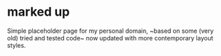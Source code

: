 # marked up

Simple placeholder page for my personal domain, ~based on some (very old) tried and tested code~ now updated with more contemporary layout styles.
